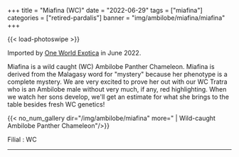+++
title = "Miafina (WC)"
date = "2022-06-29"
tags = ["miafina"]
categories = ["retired-pardalis"]
banner = "img/ambilobe/miafina/miafina"
+++

{{< load-photoswipe >}}

Imported by [One World Exotica](https://www.instagram.com/oneworldexotica/) in June 2022.

Miafina is a wild caught (WC) Ambilobe Panther Chameleon. Miafina is derived from the Malagasy word for "mystery" because her phenotype is a complete mystery. We are very excited to prove her out with our WC Tratra who is an Ambilobe male without very much, if any, red highlighting. When we watch her sons develop, we'll get an estimate for what she brings to the table besides fresh WC genetics!

{{< no_num_gallery dir="/img/ambilobe/miafina" more=" | Wild-caught Ambilobe Panther Chameleon"/>}}

Filial
: WC

---
